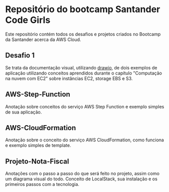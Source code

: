 # Repositório do bootcamp Santander Code Girls
Este repositório contém todos os desafios e projetos criados no Bootcamp da Santander acerca da AWS Cloud.
## Desafio 1
Se trata da documentação visual, utilizando [drawio](https://www.drawio.com/), de dois exemplos de aplicação utilizando conceitos aprendidos durante o capítulo "Computação na nuvem com EC2" sobre instâncias EC2, storage EBS e S3.
## AWS-Step-Function
Anotação sobre conceitos do serviço AWS Step Function e exemplo simples de sua aplicação.
## AWS-CloudFormation
Anotação sobre o conceito do serviço AWS CloudFormation, como funciona e exemplo simples de template.
## Projeto-Nota-Fiscal
Anotações com o passo a passo do que será feito no projeto, assim como um diagrama visual do todo. Conceito de LocalStack, sua instalação e os primeiros passos com a tecnologia.